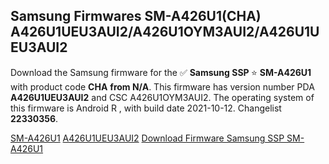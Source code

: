 <h2>Samsung Firmwares SM-A426U1(CHA) A426U1UEU3AUI2/A426U1OYM3AUI2/A426U1UEU3AUI2</h2>
Download the Samsung firmware for the ✅ <strong>Samsung SSP </strong> ⭐ <strong>SM-A426U1</strong> with product code <strong>CHA</strong> <strong> from N/A</strong>. This firmware has version number PDA <strong>A426U1UEU3AUI2</strong> and CSC A426U1OYM3AUI2. The operating system of this firmware is Android R , with build date 2021-10-12. Changelist <strong>22330356</strong>.


[SM-A426U1](https://samfirm.shop/samsung/model/SM-A426U1)
[A426U1UEU3AUI2](https://samfirm.shop/samsung/pda/A426U1UEU3AUI2)
[Download Firmware Samsung SSP SM-A426U1](https://samfirm.shop/samsung/firmware/464005)
